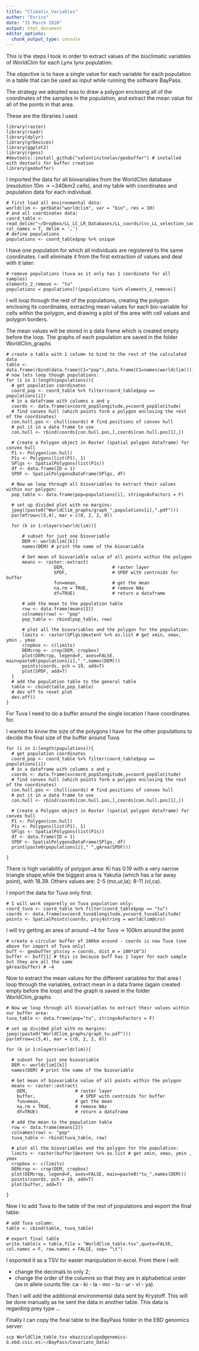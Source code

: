 ```yaml
---
title: "Climatic_Variables"
author: "Enrico"
date: "31 March 2020"
output: html_document
editor_options:
  chunk_output_type: console
---
```


This is the steps I took in order to extract values of the bioclimatic variables of WorldClim for each Lynx lynx population.

The objective is to have a single value for each variable for each population in a table that can be used as input while running the software BayPass.

The strategy we adopted was to draw a polygon enclosing all of the coordinates of the samples in the population, and extract the mean value for all of the points in that area.

These are the libraries I used

```{R}
library(raster)
library(readr)
library(dplyr)
library(grDevices)
library(ggplot2)
library(rgeos)
#devtools::install_github("valentinitnelav/geobuffer") # installed with devtools for buffer creation
library(geobuffer)
```

I imported the data for all biovariables from the WorldClim database (resolution 10m -> ~340km2 cells), and my table with coordinates and population data for each individual.

```{R}
# first load all environmental data:
worldclim <- getData("worldclim", var = "bio", res = 10)
# and all coordinates data:
coord_table <- read_delim("~/Dropbox/LL_LC_LR_Databases/LL_coords/csv_LL_selection_coords_finalset.csv", col_names = T, delim = ',')
# define populations
populations <- coord_table$pop %>% unique
```

I have one population for which all individuals are registered to the same coordinates. I will eliminate it from the first extraction of values and deal with it later:

```{R}
# remove populations (tuva as it only has 1 coordinate for all samples)
elements_2_remove <- "tu"
populations = populations[!(populations %in% elements_2_remove)]
```

I will loop through the rest of the populations, creating the polygon enclosing its coordinates, extracting mean values for each bio-variable for cells within the polygon, and drawing a plot of the area with cell values and polygon borders.

The mean values will be stored in a data frame which is created empty before the loop. The graphs of each population are saved in the folder WorldClim_graphs

```{R}
# create a table with 1 column to bind to the rest of the calculated data
table <- data.frame(rbind(data.frame(C1="pop"),data.frame(C1=names(worldclim))))
# now lets loop though populations:
for (i in 1:length(populations)){
  # get population coordinates
  coord_pop <- coord_table %>% filter(coord_table$pop == populations[i])
  # in a dataframe with columns x and y
  coords <- data.frame(x=coord_pop$longitude,y=coord_pop$latitude)
  # find convex hull (which points form a polygon enclosing the rest of the coordinates)
  con.hull.pos <- chull(coords) # find positions of convex hull
  # put it in a data frame to use
  con.hull <- rbind(coords[con.hull.pos,],coords[con.hull.pos[1],])

  # Create a Polygon object in Raster (spatial polygon dataframe) for convex hull
  P1 <- Polygon(con.hull)
  P1s <- Polygons(list(P1), 1)
  SPlgs <- SpatialPolygons(list(P1s))
  df <- data.frame(ID = 1)
  SPDF <- SpatialPolygonsDataFrame(SPlgs, df)

  # Now we loop through all biovariables to extract their values within our polygon:
  pop_table <- data.frame(pop=populations[i], stringsAsFactors = F)

  # set up divided plot with no margins:
  jpeg((paste0("WorldClim_graphs/graph_",populations[i],".pdf")))
  par(mfrow=c(5,4), mar = c(0, 2, 2, 0))

  for (k in 1:nlayers(worldclim)){

      # subset for just one biovariable
      DEM <- worldclim[[k]]
      names(DEM) # print the name of the biovariable

      # Get mean of biovariable value of all points within the polygon
      means <- raster::extract(
                  DEM,                  # raster layer
                  SPDF,                 # SPDF with centroids for buffer
                  fun=mean,             # get the mean
                  na.rm = TRUE,         # remove NAs
                  df=TRUE)              # return a dataframe

      # add the mean to the population table
      row <- data.frame(means[2])
      colnames(row) <- "pop"
      pop_table <- rbind(pop_table, row)

      # plot all the biovariables and the polygon for the population:
      limits <- raster(SPlgs)@extent %>% as.list # get xmin, xmax, ymin , ymax
      cropbox <- c(limits)
      DEMcrop <- crop(DEM, cropbox)
      plot(DEMcrop, legend=F, axes=FALSE, main=paste0(populations[i],"_",names(DEM)))
      points(coords, pch = 19, add=T)
      plot(SPDF, add=T)
  }
  # add the population table to the general table
  table <- cbind(table,pop_table)
  # dev off to reset plot
  dev.off()
}
```

For Tuva I need to do a buffer around the single location I have coordinates for.

I wanted to know the size of the polygons I have for the other populations to decide the final size of the buffer around Tuva.

```{R}
for (i in 1:length(populations)){
  # get population coordinates
  coord_pop <- coord_table %>% filter(coord_table$pop == populations[i])
  # in a dataframe with columns x and y
  coords <- data.frame(x=coord_pop$longitude,y=coord_pop$latitude)
  # find convex hull (which points form a polygon enclosing the rest of the coordinates)
  con.hull.pos <- chull(coords) # find positions of convex hull
  # put it in a data frame to use
  con.hull <- rbind(coords[con.hull.pos,],coords[con.hull.pos[1],])

  # Create a Polygon object in Raster (spatial polygon dataframe) for convex hull
  P1 <- Polygon(con.hull)
  P1s <- Polygons(list(P1), 1)
  SPlgs <- SpatialPolygons(list(P1s))
  df <- data.frame(ID = 1)
  SPDF <- SpatialPolygonsDataFrame(SPlgs, df)
  print(paste0(populations[i]," ",gArea(SPDF)))

}
```

There is high variability of polygon area:
Ki has 0.19 with a very narrow triangle shape,while the biggest area is Yakutia (which has a far away point), with 18.39.
Others values are: 2-5 (mo,ur,la); 8-11 (vl,ca).

I import the data for Tuva only first:

```{R}
# I will work separetly on Tuva population only:
coord_tuva <- coord_table %>% filter(coord_table$pop == "tu")
coords <- data.frame(x=coord_tuva$longitude,y=coord_tuva$latitude)
points <- SpatialPoints(coords, proj4string = worldclim@crs)
```

I will try getting an area of around ~4 for Tuva -> 100km around the point

```{R}
# create a circular buffer of 100km around - coords is now Tuva (see above for import of Tuva only)
buff <- geobuffer_pts(xy = coords, dist_m = 100*10^3)
buffer <- buff[1] # this is because buff has 1 layer for each sample but they are all the same
gArea(buffer) # ~4
```

Now to extract the mean values for the different variables for that area I loop through the variables, extract mean in a data frame (again created empty before the loop) and the graph is saved in the folder WorldClim_graphs

```{R}
# Now we loop through all biovariables to extract their values within our buffer area:
tuva_table <- data.frame(pop="tu", stringsAsFactors = F)

# set up divided plot with no margins:
jpeg((paste0("WorldClim_graphs/graph_tu.pdf")))
par(mfrow=c(5,4), mar = c(0, 2, 2, 0))

for (k in 1:nlayers(worldclim)){

  # subset for just one biovariable
  DEM <- worldclim[[k]]
  names(DEM) # print the name of the biovariable

  # Get mean of biovariable value of all points within the polygon
  means <- raster::extract(
    DEM,                  # raster layer
    buffer,                 # SPDF with centroids for buffer
    fun=mean,             # get the mean
    na.rm = TRUE,         # remove NAs
    df=TRUE)              # return a dataframe

  # add the mean to the population table
  row <- data.frame(means[2])
  colnames(row) <- "pop"
  tuva_table <- rbind(tuva_table, row)

  # plot all the biovariables and the polygon for the population:
  limits <- raster(buffer)@extent %>% as.list # get xmin, xmax, ymin , ymax
  cropbox <- c(limits)
  DEMcrop <- crop(DEM, cropbox)
  plot(DEMcrop, legend=F, axes=FALSE, main=paste0("tu_",names(DEM)))
  points(coords, pch = 19, add=T)
  plot(buffer, add=T)

}
```

Now I to add Tuva to the table of the rest of populations and export the final table:

```{R}
# add Tuva column:
table <- cbind(table, tuva_table)

# export final table
write.table(x = table,file = "WorldClim_table.tsv",quote=FALSE, col.names = F, row.names = FALSE, sep= "\t")
```

I exported it as a TSV for easier manipulation in excel. From there I will:

- change the decimals to only 2;
- change the order of the columns so that they are in alphabetical order (as in allele counts file: ca - ki - la - mo - tu - ur - vl - ya).

Then I will add the additional environmental data sent by Krystoff. This will be done manually as he sent the data in another table. This data is regarding prey type ...

Finally I can copy the final table to the BayPass folder in the EBD genomics server:
```
scp WorldClim_table.tsv ebazzicalupo@genomics-b.ebd.csic.es:~/BayPass/Covariate_Data/
```

